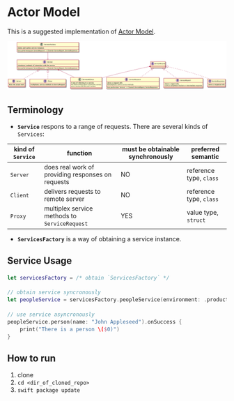 # Actor Model

This is a suggested implementation of [Actor Model](https://en.wikipedia.org/wiki/Actor_model).

![Actor Model Map](Documentation/map.png)

## Terminology
- **`Service`** respons to a range of requests. There are several kinds of `Services`:

| kind of `Service` | function | must be obtainable synchronously | preferred semantic |
|-------------------|---------------------------------------------------|-----|-------------------------|
| `Server`          | does real work of providing responses on requests | NO  | reference type, `class` |
| `Client`          | delivers requests to remote server                | NO  | reference type, `class` |
| `Proxy`           | multiplex service methods to `ServiceRequest`     | YES | value type, `struct`    |

- **`ServicesFactory`** is a way of obtaining a service instance.

## Service Usage
```swift
let servicesFactory = /* obtain `ServicesFactory` */

// obtain service syncronously
let peopleService = servicesFactory.peopleService(environment: .production)

// use service asyncronously
peopleService.person(name: "John Appleseed").onSuccess {
	print("There is a person \($0)")
}
```

## How to run

1. clone
2. `cd <dir_of_cloned_repo>`
3. `swift package update`

